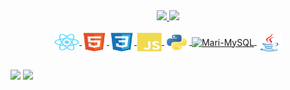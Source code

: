 <div align="center">
  <a href="https://github.com/marinamedeirosz">
  <img height="180em" src="https://github-readme-stats.vercel.app/api?username=marinamedeirosz&show_icons=true&theme=dracula&include_all_commits=true&count_private=true"/>
  <img height="180em" src="https://github-readme-stats.vercel.app/api/top-langs/?username=marinamedeirosz&layout=compact&langs_count=7&theme=dracula"/>
</div>

<div align="center" style="display: inline_block"><br>
  <img align="center" alt="Mari-React" height="30" width="40" src="https://raw.githubusercontent.com/devicons/devicon/master/icons/react/react-original.svg">
  <img align="center" alt="Mari-HTML" height="30" width="40" src="https://raw.githubusercontent.com/devicons/devicon/master/icons/html5/html5-original.svg">
  <img align="center" alt="Mari-CSS" height="30" width="40" src="https://raw.githubusercontent.com/devicons/devicon/master/icons/css3/css3-original.svg">
  <img align="center" alt="Mari-Js" height="30" width="40" src="https://raw.githubusercontent.com/devicons/devicon/master/icons/javascript/javascript-plain.svg">
  <img align="center" alt="Mari-Python" height="30" width="40" src="https://raw.githubusercontent.com/devicons/devicon/master/icons/python/python-original.svg">
  <img align="center" alt="Mari-MySQL" height="30" width="40" src="https://cdn.jsdelivr.net/gh/devicons/devicon/icons/mysql/mysql-original.svg">  
  <img align="center" alt="Mari-Java" height="30" width="40" src="https://raw.githubusercontent.com/devicons/devicon/master/icons/java/java-original.svg"> 
</div>

##

<div> 
  <a href="https://instagram.com/marinamedeirosz_" target="_blank"><img src="https://img.shields.io/badge/-Instagram-%23E4405F?style=for-the-badge&logo=instagram&logoColor=white" target="_blank"></a>
  <a href = "mailto:marinapaffer@gmail.com"><img src="https://img.shields.io/badge/-Gmail-%23333?style=for-the-badge&logo=gmail&logoColor=white" target="_blank"></a>

 
  <!--![Snake animation](https://github.com/marinamedeirosz/marinamedeirosz/blob/output/github-contribution-grid-snake.svg)-->
 
</div>
